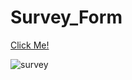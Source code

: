 # Survey_Form

[Click Me!](https://esadakman.github.io/Survey_Form/)

![survey](https://user-images.githubusercontent.com/98649983/165966845-0cc49688-e127-44c7-be91-6206833ea0c0.jpg)
